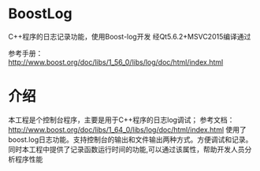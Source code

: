 # BoostLog
C++程序的日志记录功能，使用Boost-log开发
经Qt5.6.2+MSVC2015编译通过

参考手册：http://www.boost.org/doc/libs/1_56_0/libs/log/doc/html/index.html

# 介绍
本工程是个控制台程序，主要是用于C++程序的日志log调试；
参考文档：http://www.boost.org/doc/libs/1_64_0/libs/log/doc/html/index.html
使用了boost.log日志功能。支持控制台的输出和文件输出两种方式。方便调试和记录。
同时本工程中提供了记录函数运行时间的功能,可以通过该属性，帮助开发人员分析程序性能
